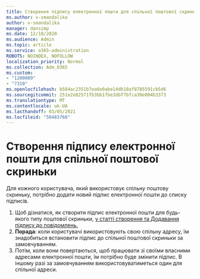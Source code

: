 ```yaml
---
title: Створення підпису електронної пошти для спільної поштової скриньки
ms.author: v-smandalika
author: v-smandalika
manager: dansimp
ms.date: 12/18/2020
ms.audience: Admin
ms.topic: article
ms.service: o365-administration
ROBOTS: NOINDEX, NOFOLLOW
localization_priority: Normal
ms.collection: Adm_O365
ms.custom:
- "1200009"
- "7310"
ms.openlocfilehash: b584ac2351b7ea6e0abe14db18af8785591cb5d6
ms.sourcegitcommit: 251e2e82571fb3bb1fbe3dbf7bfca30e004b3373
ms.translationtype: MT
ms.contentlocale: uk-UA
ms.lasthandoff: 03/05/2021
ms.locfileid: "50483768"
---
```

# <a name="create-an-email-signature-for-a-shared-mailbox"></a>Створення підпису електронної пошти для спільної поштової скриньки

Для кожного користувача, який використовує спільну поштову скриньку, потрібно додати новий підпис електронної пошти до списку підписів.

1. Щоб дізнатися, як створити підпис електронної пошти для будь-якого типу поштової скриньки, [у статті створення та Додавання підпису до повідомлень.](https://support.office.com/article/8ee5d4f4-68fd-464a-a1c1-0e1c80bb27f2)
2. **Порада**: коли користувачі використовують свою спільну адресу, їм знадобиться встановити підпис до спільної поштової скриньки за замовчуванням.
3. Потім, коли вони повертаються, щоб працювати зі своїми власними адресами електронної пошти, їм потрібно буде змінити підпис. В іншому разі за замовчуванням використовуватиметься один для спільної адреси.